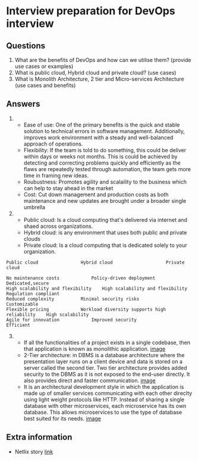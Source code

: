 # Interview preparation for DevOps interview

## Questions

1. What are the benefits of DevOps and how can we utilise them? (provide use cases or examples)
2. What is public cloud, Hybrid cloud and private cloud? (use cases)
3. What is Monolith Architecture, 2 tier and Micro-services Architecture (use cases and benefits)

## Answers

1.	
	- Ease of use: One of the primary benefits is the quick and stable solution to technical errors in software management. Additionally, improves work environment with a steady and well-balanced approach of operations.
	- Flexibility: If the team is told to do something, this could be deliver within days or weeks not months. This is could be achieved by detecting and correcting problems quickly and efficiently as the flaws are repeatedly tested through automation, the team gets more time in framing new ideas.
	- Roubustness: Promotes agility and scalaility to the business which can help to stay ahead in the market 
	- Cost: Cut down management and production costs as both maintenance and new updates are brought under a broader single umbrella


2.
	- Public cloud: Is a cloud computing that's delivered via internet and shaed across organizations.
	- Hybrid cloud: is any environment that uses both public and private clouds
	- Private cloud: Is a cloud computing that is dedicated solely to your organization. 

```
Public cloud				Hybrid cloud					Private cloud

No maintenance costs			Policy-driven deployment			Dedicated,secure
High scalability and flexibility	High scalability and flexibility		Regulation compliant
Reduced complexity			Minimal security risks				Customizable
Flexible pricing			Workload diversity supports high reliability	High scalability	
Agile for innovation			Improved security				Efficient
```

3. 
	- If all the functionalities of a project exists in a single codebase, then that application is known as monolithic application.
	[image](https://media.geeksforgeeks.org/wp-content/uploads/20200322175817/monolithic.jpg)
	- 2-Tier architecture: in DBMS is a database architecture where the presentation layer runs on a client device and data is stored on a server called the second tier. Two tier architecture provides added security to the DBMS as it is not exposed to the end-user directly. It also provides direct and faster communication.
	[image](https://www.guru99.com/images/1/091318_0745_DBMSArchite2.png)
	- It is an architectural development style in which the application is made up of smaller services communicating with each other direclty using light weight protocols like HTTP. Instead of sharing a single database with other microservices, each microservice has its own database. This allows microservices to use the type of database best suited for its needs.
	[image](https://media.geeksforgeeks.org/wp-content/uploads/20200322182733/microservices.jpg)

## Extra information

- Netlix story [link](https://about.netflix.com/en/news/completing-the-netflix-cloud-migration)

